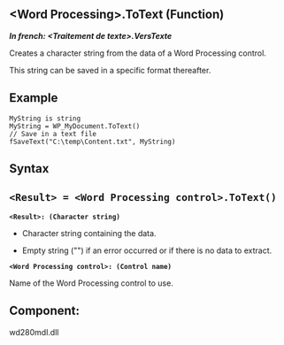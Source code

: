 


## &lt;Word Processing&gt;.ToText (Function)

***In french: &lt;Traitement de texte&gt;.VersTexte***



<a name="XUse"></a>
<a name="Use"></a>
<a name="description"></a>
Creates a character string from the data of a Word Processing control.

This string can be saved in a specific format thereafter.
<a name="Example1"></a>
<a name="sample_code"></a>

## Example


```wl
MyString is string
MyString = WP_MyDocument.ToText()
// Save in a text file
fSaveText("C:\temp\Content.txt", MyString)
```

<a name="XSYNTAX"></a>
<a name="SYNTAX1"></a>

## Syntax

`<Result> = <Word Processing control>.ToText()`
---

**`<Result>: (Character string)`**



- Character string containing the data. 

- Empty string ("") if an error occurred or if there is no data to extract.




**`<Word Processing control>: (Control name)`**

Name of the Word Processing control to use.



<a name="XComponent"></a>

## Component:
wd280mdl.dll
